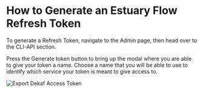 # How to Generate an Estuary Flow Refresh Token

To generate a Refresh Token, navigate to the Admin page, then head over to the CLI-API section.

Press the Generate token button to bring up the modal where you are able to give your token a name.
Choose a name that you will be able to use to identify which service your token is meant to give access to.

![Export Dekaf Access Token](https://storage.googleapis.com/estuary-marketing-strapi-uploads/uploads//Group_22_95a85083d4/Group_22_95a85083d4.png)


